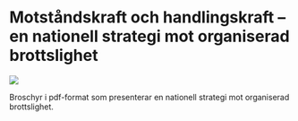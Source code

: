# Motståndskraft och handlingskraft – en nationell strategi mot organiserad brottslighet

![](/contentassets/2503d7c087c04568881a05e0a138c658/omslag-ob-folder-webb.png?width=150&quality=85)


Broschyr i pdf\-format som presenterar en nationell strategi mot organiserad brottslighet.
